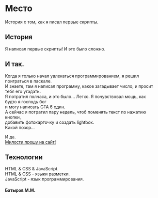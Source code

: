 # Место  
История о том, как я писал первые скрипты.

## История
Я написал первые скрипты! И это было сложно.

## И так.
Когда я только начал увлекаться программированием, я решил поиграться в паскале.  
И знаете, там я написал программу, какое загадывает число, и просит тебя его угадать.  
Я потратил полчаса, и это было... Легко. Я почувствовал мощь, как будто я господь бог  
и могу написать GTA 6 один.  
А сейчас я потратил пару недель, чтоб поменять текст по нажатию кнопки,  
добавить фотокарточку и создать lightbox.  
Какой позор...

И да.  
[Милости прошу на сайт!](https://batyrovmm.github.io/mesto/.)

## Технологии
HTML & CSS & JavaScript.  
HTML & CSS - языки разметки.  
JavaScript - язык программирования.  

#### Батыров М.М.
